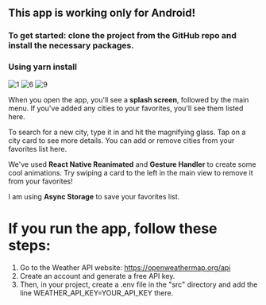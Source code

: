 ## This app is working only for **Android**! 
### To get started: clone the project from the GitHub repo and install the necessary packages. 
### Using **yarn install**

![1](https://github.com/user-attachments/assets/0eaa107b-0835-463f-9c19-e80d771ac620)
![6](https://github.com/user-attachments/assets/4577584b-9686-4e6a-9b4f-2847a80ffbf2)
![9](https://github.com/user-attachments/assets/c256d140-2b1e-44cf-b896-5dec4cb1e375)


When you open the app, you'll see a **splash screen**, followed by the main menu. 
If you've added any cities to your favorites, you'll see them listed here.

To search for a new city, type it in and hit the magnifying glass. 
Tap on a city card to see more details. 
You can add or remove cities from your favorites list here.

We've used **React Native Reanimated** and **Gesture Handler** to create some cool animations. 
Try swiping a card to the left in the main view to remove it from your favorites!

I am using **Async Storage** to save your favorites list.


# If you run the app, follow these steps:

1. Go to the Weather API website: https://openweathermap.org/api
2. Create an account and generate a free API key.
3. Then, in your project, create a .env file in the "src" directory and add the line WEATHER_API_KEY=YOUR_API_KEY there.
